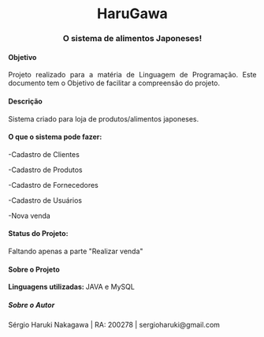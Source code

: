 <h1 align="center"> HaruGawa </h1>
<h3 align="center"> O sistema de alimentos Japoneses! </h3>

<h4>Objetivo</h4>
<p align="justify">Projeto realizado para a matéria de Linguagem de Programação. Este documento tem o Objetivo de facilitar a compreensão do projeto.</p>

<h4>Descrição</h4>
<p align="justify">Sistema criado para loja de produtos/alimentos japoneses.</p>

<h4>O que o sistema pode fazer:</h4>
<p align="justify">-Cadastro de Clientes</p>
<p align="justify">-Cadastro de Produtos</p>
<p align="justify">-Cadastro de Fornecedores</p>
<p align="justify">-Cadastro de Usuários</p>
<p align="justify">-Nova venda</p>

<h4>Status do Projeto:</h4>
<p align="justify">Faltando apenas a parte "Realizar venda"</p>

<h4>Sobre o Projeto</h4>
<p><b>Linguagens utilizadas: </b>JAVA e MySQL</p>

<h5>Sobre o Autor</h5>
<p align="justify">Sérgio Haruki Nakagawa | RA: 200278 |  sergioharuki@gmail.com</p>
